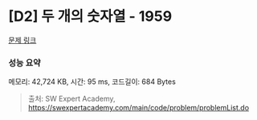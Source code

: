 # [D2] 두 개의 숫자열 - 1959 

[문제 링크](https://swexpertacademy.com/main/code/problem/problemDetail.do?contestProbId=AV5PpoFaAS4DFAUq) 

### 성능 요약

메모리: 42,724 KB, 시간: 95 ms, 코드길이: 684 Bytes



> 출처: SW Expert Academy, https://swexpertacademy.com/main/code/problem/problemList.do